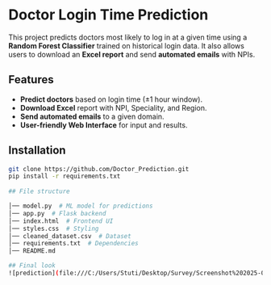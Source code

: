 # Doctor Login Time Prediction  

This project predicts doctors most likely to log in at a given time using a **Random Forest Classifier** trained on historical login data. It also allows users to download an **Excel report** and send **automated emails** with NPIs.

## Features  
- **Predict doctors** based on login time (±1 hour window).  
- **Download Excel** report with NPI, Speciality, and Region.  
- **Send automated emails** to a given domain.  
- **User-friendly Web Interface** for input and results.  

## Installation  
```sh
git clone https://github.com/Doctor_Prediction.git  
pip install -r requirements.txt  
 
## File structure

│── model.py  # ML model for predictions  
│── app.py  # Flask backend  
│── index.html  # Frontend UI  
│── styles.css  # Styling   
│── cleaned_dataset.csv  # Dataset  
│── requirements.txt  # Dependencies  
│── README.md  

## Final look
![prediction](file:///C:/Users/Stuti/Desktop/Survey/Screenshot%202025-03-15%20235043.png)

